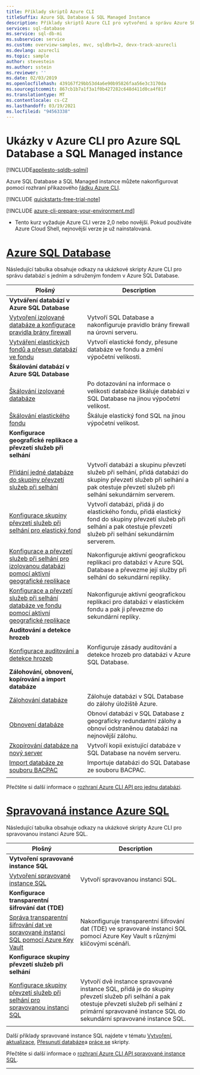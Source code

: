 ```yaml
---
title: Příklady skriptů Azure CLI
titleSuffix: Azure SQL Database & SQL Managed Instance
description: Příklady skriptů Azure CLI pro vytvoření a správu Azure SQL Database a spravované instance Azure SQL
services: sql-database
ms.service: sql-db-mi
ms.subservice: service
ms.custom: overview-samples, mvc, sqldbrb=2, devx-track-azurecli
ms.devlang: azurecli
ms.topic: sample
author: stevestein
ms.author: sstein
ms.reviewer: ''
ms.date: 02/03/2019
ms.openlocfilehash: 439167f29bb53d4a6e90b95826faa56e3c3170da
ms.sourcegitcommit: 867cb1b7a1f3a1f0b427282c648d411d0ca4f81f
ms.translationtype: MT
ms.contentlocale: cs-CZ
ms.lasthandoff: 03/19/2021
ms.locfileid: "94563338"
---
```

# <a name="azure-cli-samples-for-azure-sql-database-and-sql-managed-instance"></a>Ukázky v Azure CLI pro Azure SQL Database a SQL Managed instance 
 
[!INCLUDE[appliesto-sqldb-sqlmi](../includes/appliesto-sqldb-sqlmi.md)]

Azure SQL Database a SQL Managed instance můžete nakonfigurovat pomocí rozhraní příkazového <a href="/cli/azure">řádku Azure CLI</a>.

[!INCLUDE [quickstarts-free-trial-note](../../../includes/quickstarts-free-trial-note.md)]

[!INCLUDE [azure-cli-prepare-your-environment.md](../../../includes/azure-cli-prepare-your-environment.md)]

 - Tento kurz vyžaduje Azure CLI verze 2,0 nebo novější. Pokud používáte Azure Cloud Shell, nejnovější verze je už nainstalovaná.

# <a name="azure-sql-database"></a>[Azure SQL Database](#tab/single-database)

Následující tabulka obsahuje odkazy na ukázkové skripty Azure CLI pro správu databází s jedním a sdruženým fondem v Azure SQL Database. 

|Plošný|Description|
|---|---|
|**Vytváření databází v Azure SQL Database**||
| [Vytvoření izolované databáze a konfigurace pravidla brány firewall](scripts/create-and-configure-database-cli.md) | Vytvoří SQL Database a nakonfiguruje pravidlo brány firewall na úrovni serveru. |
| [Vytváření elastických fondů a přesun databází ve fondu](scripts/move-database-between-elastic-pools-cli.md) | Vytvoří elastické fondy, přesune databáze ve fondu a změní výpočetní velikosti. |
|**Škálování databází v Azure SQL Database**||
| [Škálování izolované databáze](scripts/monitor-and-scale-database-cli.md) | Po dotazování na informace o velikosti databáze škáluje databázi v SQL Database na jinou výpočetní velikost. |
| [Škálování elastického fondu](scripts/scale-pool-cli.md) | Škáluje elastický fond SQL na jinou výpočetní velikost. |
|**Konfigurace geografické replikace a převzetí služeb při selhání**||
| [Přidání jedné databáze do skupiny převzetí služeb při selhání](scripts/add-database-to-failover-group-cli.md)| Vytvoří databázi a skupinu převzetí služeb při selhání, přidá databázi do skupiny převzetí služeb při selhání a pak otestuje převzetí služeb při selhání sekundárním serverem. |
| [Konfigurace skupiny převzetí služeb při selhání pro elastický fond](../../sql-database/scripts/sql-database-add-elastic-pool-to-failover-group-cli.md) | Vytvoří databázi, přidá ji do elastického fondu, přidá elastický fond do skupiny převzetí služeb při selhání a pak otestuje převzetí služeb při selhání sekundárním serverem. |
| [Konfigurace a převzetí služeb při selhání pro izolovanou databázi pomocí aktivní geografické replikace](../../sql-database/scripts/sql-database-setup-geodr-and-failover-database-cli.md)| Nakonfiguruje aktivní geografickou replikaci pro databázi v Azure SQL Database a převezme její služby při selhání do sekundární repliky. |
| [Konfigurace a převzetí služeb při selhání databáze ve fondu pomocí aktivní geografické replikace](../../sql-database/scripts/sql-database-setup-geodr-and-failover-pool-cli.md)| Nakonfiguruje aktivní geografickou replikaci pro databázi v elastickém fondu a pak ji převezme do sekundární repliky. |
| **Auditování a detekce hrozeb** |
| [Konfigurace auditování a detekce hrozeb](../../sql-database/scripts/sql-database-auditing-and-threat-detection-cli.md)| Konfiguruje zásady auditování a detekce hrozeb pro databázi v Azure SQL Database. |
| **Zálohování, obnovení, kopírování a import databáze**||
| [Zálohování databáze](../../sql-database/scripts/sql-database-backup-database-cli.md)| Zálohuje databázi v SQL Database do zálohy úložiště Azure. |
| [Obnovení databáze](../../sql-database/scripts/sql-database-restore-database-cli.md)| Obnoví databázi v SQL Database z geograficky redundantní zálohy a obnoví odstraněnou databázi na nejnovější zálohu. |
| [Zkopírování databáze na nový server](../../sql-database/scripts/sql-database-copy-database-to-new-server-cli.md) | Vytvoří kopii existující databáze v SQL Database na novém serveru. |
| [Import databáze ze souboru BACPAC](../../sql-database/scripts/sql-database-import-from-bacpac-cli.md)| Importuje databázi do SQL Database ze souboru BACPAC. |
|||

Přečtěte si další informace o [rozhraní Azure CLI API pro jednu databázi](single-database-manage.md#the-azure-cli).

# <a name="azure-sql-managed-instance"></a>[Spravovaná instance Azure SQL](#tab/managed-instance)

Následující tabulka obsahuje odkazy na ukázkové skripty Azure CLI pro spravovanou instanci Azure SQL.

|Plošný|Description|
|---|---|
| **Vytvoření spravované instance SQL**||
| [Vytvoření spravované instance SQL](../../sql-database/scripts/sql-database-create-configure-managed-instance-cli.md)| Vytvoří spravovanou instanci SQL. |
| **Konfigurace transparentní šifrování dat (TDE)**||
| [Správa transparentní šifrování dat ve spravované instanci SQL pomocí Azure Key Vault](../../sql-database/scripts/transparent-data-encryption-byok-sql-managed-instance-cli.md)| Nakonfiguruje transparentní šifrování dat (TDE) ve spravované instanci SQL pomocí Azure Key Vault s různými klíčovými scénáři. |
|**Konfigurace skupiny převzetí služeb při selhání**||
| [Konfigurace skupiny převzetí služeb při selhání pro spravovanou instanci SQL](../../sql-database/scripts/sql-database-add-managed-instance-to-failover-group-cli.md) | Vytvoří dvě instance spravované instance SQL, přidá je do skupiny převzetí služeb při selhání a pak otestuje převzetí služeb při selhání z primární spravované instance SQL do sekundární spravované instance SQL. |
|||

Další příklady spravované instance SQL najdete v tématu [Vytvoření](/archive/blogs/sqlserverstorageengine/create-azure-sql-managed-instance-using-azure-cli), [aktualizace](/archive/blogs/sqlserverstorageengine/modify-azure-sql-database-managed-instance-using-azure-cli), [Přesunutí databáze](/archive/blogs/sqlserverstorageengine/cross-instance-point-in-time-restore-in-azure-sql-database-managed-instance)a [práce se](https://medium.com/azure-sqldb-managed-instance/working-with-sql-managed-instance-using-azure-cli-611795fe0b44) skripty.

Přečtěte si další informace o [rozhraní Azure CLI API spravované instance SQL](../managed-instance/api-references-create-manage-instance.md#azure-cli-create-and-configure-managed-instances).

---